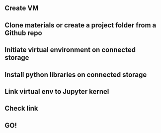 ## Create VM




## Clone materials or create a project folder from a Github repo

## Initiate virtual environment on connected storage

## Install python libraries on connected storage

## Link virtual env to Jupyter kernel

## Check link

## GO!

